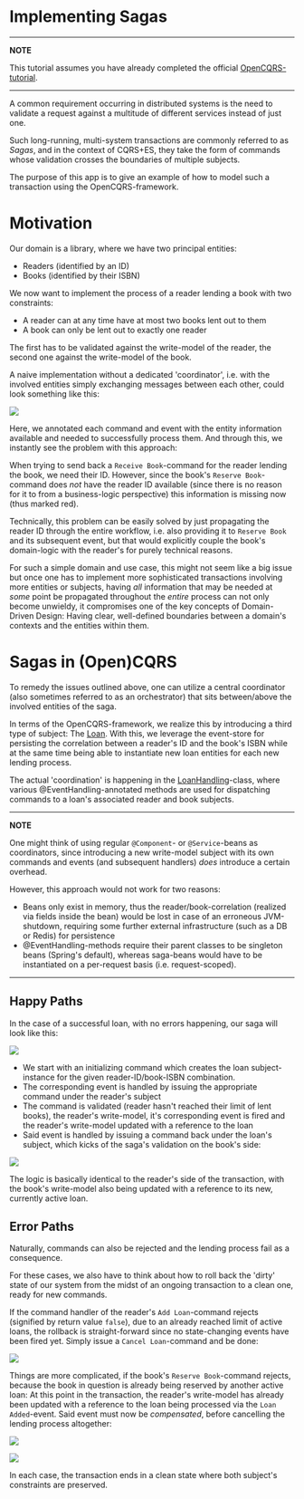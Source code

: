 
# Implementing Sagas

---
**NOTE**

This tutorial assumes you have already completed the official [OpenCQRS-tutorial](https://docs.opencqrs.com/tutorials/).

---

A common requirement occurring in distributed systems is the need to validate a request against a multitude of different services instead of just one.

Such long-running, multi-system transactions are commonly referred to as _Sagas_, and in the context of CQRS+ES, they take the form of commands whose validation crosses the boundaries of multiple subjects.

The purpose of this app is to give an example of how to model such a transaction using the OpenCQRS-framework.

# Motivation

Our domain is a library, where we have two principal entities:

- Readers (identified by an ID)
- Books (identified by their ISBN)

We now want to implement the process of a reader lending a book with two constraints:

- A reader can at any time have at most two books lent out to them
- A book can only be lent out to exactly one reader

The first has to be validated against the write-model of the reader, the second one against the write-model of the book.

A naive implementation without a dedicated 'coordinator', i.e. with the involved entities simply exchanging messages between each other, could look something like this:

![](diagrams/naive-solution.svg)

Here, we annotated each command and event with the entity information available and needed to successfully process them. And through this, we instantly see the problem with this approach:

When trying to send back a `Receive Book`-command for the reader lending the book, we need their ID. However, since the book's `Reserve Book`-command does _not_ have the reader ID available (since there is no reason for it to from a business-logic perspective) this information is missing now (thus marked red).

Technically, this problem can be easily solved by just propagating the reader ID through the entire workflow, i.e. also providing it to `Reserve Book` and its subsequent event, 
but that would explicitly couple the book's domain-logic with the reader's for purely technical reasons.

For such a simple domain and use case, this might not seem like a big issue but once one has to implement more sophisticated transactions involving more entities or subjects, having _all_ information that may be
needed at _some_ point be propagated throughout the _entire_ process can not only become unwieldy, it compromises one of the key concepts of Domain-Driven Design: Having clear, well-defined boundaries between a domain's contexts and the entities within them.

# Sagas in (Open)CQRS

To remedy the issues outlined above, one can utilize a central coordinator (also sometimes referred to as an orchestrator) that sits between/above the involved entities of the saga.

In terms of the OpenCQRS-framework, we realize this by introducing a third type of subject: The [Loan](src/main/java/com/example/cqrs/domain/Loan.java).
With this, we leverage the event-store for persisting the correlation between a reader's ID and the book's ISBN while at the same time being able to instantiate new loan entities for each new lending process.

The actual 'coordination' is happening in the [LoanHandling](src/main/java/com/example/cqrs/domain/LoanHandling.java)-class, where various @EventHandling-annotated methods are used for dispatching commands to a loan's
associated reader and book subjects.

---
**NOTE**

One might think of using regular `@Component`- or `@Service`-beans as coordinators, since introducing a new write-model subject with its own commands and events (and subsequent handlers) *does* introduce a certain overhead.

However, this approach would not work for two reasons:

- Beans only exist in memory, thus the reader/book-correlation (realized via fields inside the bean) would be lost in case of an erroneous JVM-shutdown, requiring some further external infrastructure (such as a DB or Redis) for persistence
- @EventHandling-methods require their parent classes to be singleton beans (Spring's default), whereas saga-beans would have to be instantiated on a per-request basis (i.e. request-scoped).

---

## Happy Paths

In the case of a successful loan, with no errors happening, our saga will look like this:

![](diagrams/happy-path-reader.svg)

- We start with an initializing command which creates the loan subject-instance for the given reader-ID/book-ISBN combination.
- The corresponding event is handled by issuing the appropriate command under the reader's subject
- The command is validated (reader hasn't reached their limit of lent books), the reader's write-model, it's corresponding event is fired and the reader's write-model updated with a reference to the loan
- Said event is handled by issuing a command back under the loan's subject, which kicks of the saga's validation on the book's side:

![](diagrams/happy-path-book.svg)

The logic is basically identical to the reader's side of the transaction, with the book's write-model also being updated with a reference to its new, currently active loan.

## Error Paths

Naturally, commands can also be rejected and the lending process fail as a consequence.

For these cases, we also have to think about how to roll back the 'dirty' state of our system from the midst of an ongoing transaction to a clean one, ready for new commands.

If the command handler of the reader's `Add Loan`-command rejects (signified by return value `false`), due to an already reached limit of active loans, the rollback is straight-forward since no state-changing events have been fired yet.
Simply issue a `Cancel Loan`-command and be done:

![](diagrams/error-path-reader.svg)

Things are more complicated, if the book's `Reserve Book`-command rejects, because the book in question is already being reserved by another active loan: At this point in the transaction, the reader's write-model has already been updated
with a reference to the loan being processed via the `Loan Added`-event. Said event must now be _compensated_, before cancelling the lending process altogether:

![](diagrams/error-path-book-1.svg)

![](diagrams/error-path-book-2.svg)

In each case, the transaction ends in a clean state where both subject's constraints are preserved.